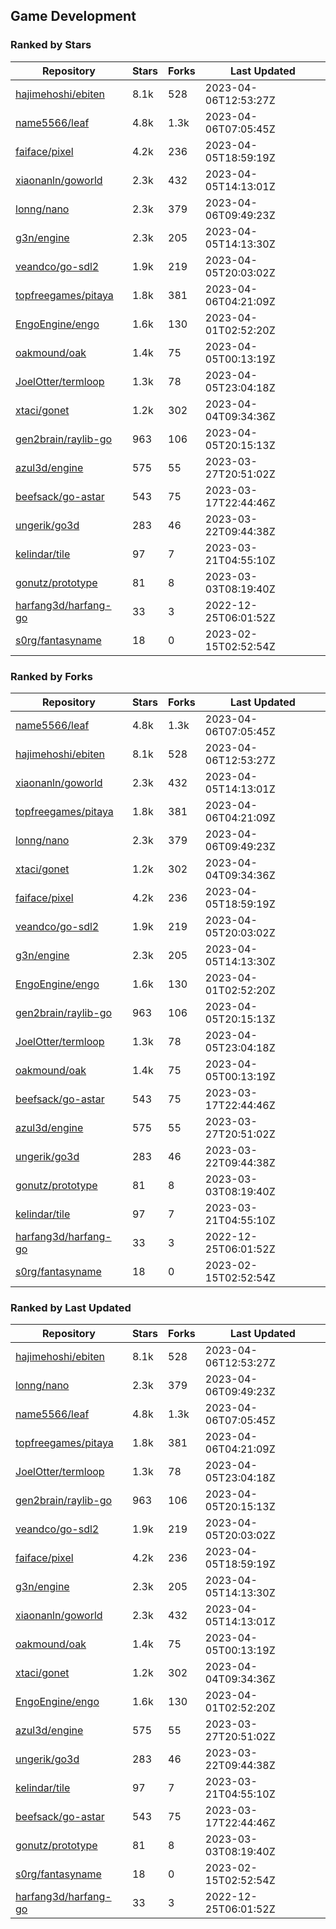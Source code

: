 ## Game Development

### Ranked by Stars

| Repository | Stars | Forks | Last Updated |
|------------|-------|-------|--------------|
| [hajimehoshi/ebiten](https://github.com/hajimehoshi/ebiten) | 8.1k | 528 | 2023-04-06T12:53:27Z |
| [name5566/leaf](https://github.com/name5566/leaf) | 4.8k | 1.3k | 2023-04-06T07:05:45Z |
| [faiface/pixel](https://github.com/faiface/pixel) | 4.2k | 236 | 2023-04-05T18:59:19Z |
| [xiaonanln/goworld](https://github.com/xiaonanln/goworld) | 2.3k | 432 | 2023-04-05T14:13:01Z |
| [lonng/nano](https://github.com/lonng/nano) | 2.3k | 379 | 2023-04-06T09:49:23Z |
| [g3n/engine](https://github.com/g3n/engine) | 2.3k | 205 | 2023-04-05T14:13:30Z |
| [veandco/go-sdl2](https://github.com/veandco/go-sdl2) | 1.9k | 219 | 2023-04-05T20:03:02Z |
| [topfreegames/pitaya](https://github.com/topfreegames/pitaya) | 1.8k | 381 | 2023-04-06T04:21:09Z |
| [EngoEngine/engo](https://github.com/EngoEngine/engo) | 1.6k | 130 | 2023-04-01T02:52:20Z |
| [oakmound/oak](https://github.com/oakmound/oak) | 1.4k | 75 | 2023-04-05T00:13:19Z |
| [JoelOtter/termloop](https://github.com/JoelOtter/termloop) | 1.3k | 78 | 2023-04-05T23:04:18Z |
| [xtaci/gonet](https://github.com/xtaci/gonet) | 1.2k | 302 | 2023-04-04T09:34:36Z |
| [gen2brain/raylib-go](https://github.com/gen2brain/raylib-go) | 963 | 106 | 2023-04-05T20:15:13Z |
| [azul3d/engine](https://github.com/azul3d/engine) | 575 | 55 | 2023-03-27T20:51:02Z |
| [beefsack/go-astar](https://github.com/beefsack/go-astar) | 543 | 75 | 2023-03-17T22:44:46Z |
| [ungerik/go3d](https://github.com/ungerik/go3d) | 283 | 46 | 2023-03-22T09:44:38Z |
| [kelindar/tile](https://github.com/kelindar/tile) | 97 | 7 | 2023-03-21T04:55:10Z |
| [gonutz/prototype](https://github.com/gonutz/prototype) | 81 | 8 | 2023-03-03T08:19:40Z |
| [harfang3d/harfang-go](https://github.com/harfang3d/harfang-go) | 33 | 3 | 2022-12-25T06:01:52Z |
| [s0rg/fantasyname](https://github.com/s0rg/fantasyname) | 18 | 0 | 2023-02-15T02:52:54Z |

### Ranked by Forks

| Repository | Stars | Forks | Last Updated |
|------------|-------|-------|--------------|
| [name5566/leaf](https://github.com/name5566/leaf) | 4.8k | 1.3k | 2023-04-06T07:05:45Z |
| [hajimehoshi/ebiten](https://github.com/hajimehoshi/ebiten) | 8.1k | 528 | 2023-04-06T12:53:27Z |
| [xiaonanln/goworld](https://github.com/xiaonanln/goworld) | 2.3k | 432 | 2023-04-05T14:13:01Z |
| [topfreegames/pitaya](https://github.com/topfreegames/pitaya) | 1.8k | 381 | 2023-04-06T04:21:09Z |
| [lonng/nano](https://github.com/lonng/nano) | 2.3k | 379 | 2023-04-06T09:49:23Z |
| [xtaci/gonet](https://github.com/xtaci/gonet) | 1.2k | 302 | 2023-04-04T09:34:36Z |
| [faiface/pixel](https://github.com/faiface/pixel) | 4.2k | 236 | 2023-04-05T18:59:19Z |
| [veandco/go-sdl2](https://github.com/veandco/go-sdl2) | 1.9k | 219 | 2023-04-05T20:03:02Z |
| [g3n/engine](https://github.com/g3n/engine) | 2.3k | 205 | 2023-04-05T14:13:30Z |
| [EngoEngine/engo](https://github.com/EngoEngine/engo) | 1.6k | 130 | 2023-04-01T02:52:20Z |
| [gen2brain/raylib-go](https://github.com/gen2brain/raylib-go) | 963 | 106 | 2023-04-05T20:15:13Z |
| [JoelOtter/termloop](https://github.com/JoelOtter/termloop) | 1.3k | 78 | 2023-04-05T23:04:18Z |
| [oakmound/oak](https://github.com/oakmound/oak) | 1.4k | 75 | 2023-04-05T00:13:19Z |
| [beefsack/go-astar](https://github.com/beefsack/go-astar) | 543 | 75 | 2023-03-17T22:44:46Z |
| [azul3d/engine](https://github.com/azul3d/engine) | 575 | 55 | 2023-03-27T20:51:02Z |
| [ungerik/go3d](https://github.com/ungerik/go3d) | 283 | 46 | 2023-03-22T09:44:38Z |
| [gonutz/prototype](https://github.com/gonutz/prototype) | 81 | 8 | 2023-03-03T08:19:40Z |
| [kelindar/tile](https://github.com/kelindar/tile) | 97 | 7 | 2023-03-21T04:55:10Z |
| [harfang3d/harfang-go](https://github.com/harfang3d/harfang-go) | 33 | 3 | 2022-12-25T06:01:52Z |
| [s0rg/fantasyname](https://github.com/s0rg/fantasyname) | 18 | 0 | 2023-02-15T02:52:54Z |

### Ranked by Last Updated

| Repository | Stars | Forks | Last Updated |
|------------|-------|-------|--------------|
| [hajimehoshi/ebiten](https://github.com/hajimehoshi/ebiten) | 8.1k | 528 | 2023-04-06T12:53:27Z |
| [lonng/nano](https://github.com/lonng/nano) | 2.3k | 379 | 2023-04-06T09:49:23Z |
| [name5566/leaf](https://github.com/name5566/leaf) | 4.8k | 1.3k | 2023-04-06T07:05:45Z |
| [topfreegames/pitaya](https://github.com/topfreegames/pitaya) | 1.8k | 381 | 2023-04-06T04:21:09Z |
| [JoelOtter/termloop](https://github.com/JoelOtter/termloop) | 1.3k | 78 | 2023-04-05T23:04:18Z |
| [gen2brain/raylib-go](https://github.com/gen2brain/raylib-go) | 963 | 106 | 2023-04-05T20:15:13Z |
| [veandco/go-sdl2](https://github.com/veandco/go-sdl2) | 1.9k | 219 | 2023-04-05T20:03:02Z |
| [faiface/pixel](https://github.com/faiface/pixel) | 4.2k | 236 | 2023-04-05T18:59:19Z |
| [g3n/engine](https://github.com/g3n/engine) | 2.3k | 205 | 2023-04-05T14:13:30Z |
| [xiaonanln/goworld](https://github.com/xiaonanln/goworld) | 2.3k | 432 | 2023-04-05T14:13:01Z |
| [oakmound/oak](https://github.com/oakmound/oak) | 1.4k | 75 | 2023-04-05T00:13:19Z |
| [xtaci/gonet](https://github.com/xtaci/gonet) | 1.2k | 302 | 2023-04-04T09:34:36Z |
| [EngoEngine/engo](https://github.com/EngoEngine/engo) | 1.6k | 130 | 2023-04-01T02:52:20Z |
| [azul3d/engine](https://github.com/azul3d/engine) | 575 | 55 | 2023-03-27T20:51:02Z |
| [ungerik/go3d](https://github.com/ungerik/go3d) | 283 | 46 | 2023-03-22T09:44:38Z |
| [kelindar/tile](https://github.com/kelindar/tile) | 97 | 7 | 2023-03-21T04:55:10Z |
| [beefsack/go-astar](https://github.com/beefsack/go-astar) | 543 | 75 | 2023-03-17T22:44:46Z |
| [gonutz/prototype](https://github.com/gonutz/prototype) | 81 | 8 | 2023-03-03T08:19:40Z |
| [s0rg/fantasyname](https://github.com/s0rg/fantasyname) | 18 | 0 | 2023-02-15T02:52:54Z |
| [harfang3d/harfang-go](https://github.com/harfang3d/harfang-go) | 33 | 3 | 2022-12-25T06:01:52Z |

